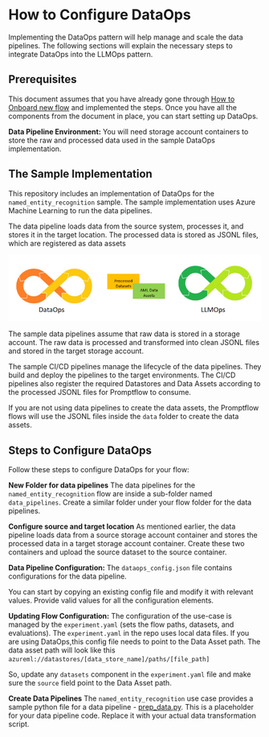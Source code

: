 # How to Configure DataOps

Implementing the DataOps pattern will help manage and scale the data pipelines. The following sections will explain the necessary steps to integrate DataOps into the LLMOps pattern.

## Prerequisites

This document assumes that you have already gone through [How to Onboard new flow](./how_to_onboard_new_flows.md) and implemented the steps. Once you have all the components from the document in place, you can start setting up DataOps.

**Data Pipeline Environment:** You will need storage account containers to store the raw and processed data used in the sample DataOps implementation.

## The Sample Implementation

This repository includes an implementation of DataOps for the `named_entity_recognition` sample. The sample implementation uses Azure Machine Learning to run the data pipelines.

The data pipeline loads data from the source system, processes it, and stores it in the target location. The processed data is stored as JSONL files, which are registered as data assets

![dataops llmops](images/dataops_llmops.png)

The sample data pipelines assume that raw data is stored in a storage account. The raw data is processed and transformed into clean JSONL files and stored in the target storage account.

The sample CI/CD pipelines manage the lifecycle of the data pipelines. They build and deploy the pipelines to the target environments. The CI/CD pipelines also register the required Datastores and Data Assets according to the processed JSONL files for Promptflow to consume.

If you are not using data pipelines to create the data assets, the Promptflow flows will use the JSONL files inside the `data` folder to create the data assets.

## Steps to Configure DataOps

Follow these steps to configure DataOps for your flow:

**New Folder for data pipelines** The data pipelines for the `named_entity_recognition` flow are inside a sub-folder named `data_pipelines`. Create a similar folder under your flow folder for the data pipelines.

**Configure source and target location** As mentioned earlier, the data pipeline loads data from a source storage account container and stores the processed data in a target storage account container. Create these two containers and upload the source dataset to the source container.

**Data Pipeline Configuration:** The `dataops_config.json` file contains configurations for the data pipeline.

You can start by copying an existing config file and modify it with relevant values. Provide valid values for all the configuration elements.

**Updating Flow Configuration:** The configuration of the use-case is managed by the `experiment.yaml` (sets the flow paths, datasets, and evaluations). The `experiment.yaml` in the repo uses local data files. If you are using DataOps,this config file needs to point to the Data Asset path. The data asset path will look like this `azureml://datastores/[data_store_name]/paths/[file_path]`

So, update any `datasets` component in the `experiment.yaml` file and make sure the `source` field point to the Data Asset path.

**Create Data Pipelines** The `named_entity_recognition` use case provides a sample python file for a data pipeline - [prep_data.py](../named_entity_recognition/data_pipelines/aml/prep_data.py). This is a placeholder for your data pipeline code. Replace it with your actual data transformation script.
